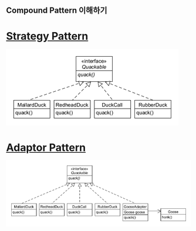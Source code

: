 ## Compound Pattern 이해하기

# [Strategy Pattern](./StrategyPattern)
![inline-block](./StrategyPattern/CompoundStrategyPattern.png)

# [Adaptor Pattern](./AdaptorPattern)
![inline-block](./AdaptorPattern/CompoundAdaptorPattern.png)